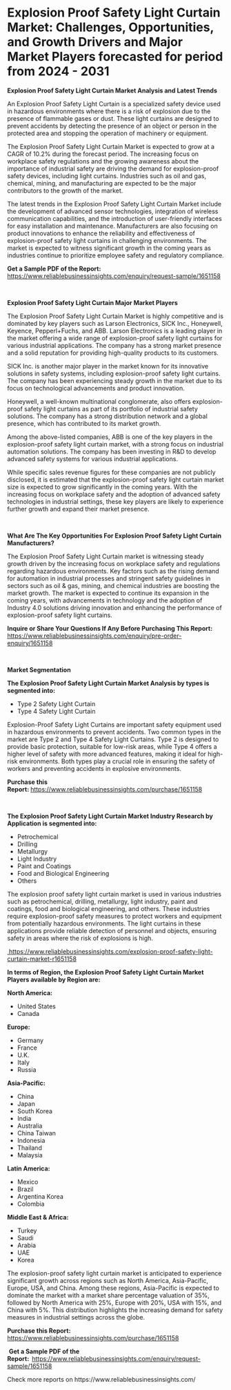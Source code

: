 <p><h1>Explosion Proof Safety Light Curtain Market: Challenges, Opportunities, and Growth Drivers and Major Market Players forecasted for period from 2024 - 2031</h1></p><p><strong>Explosion Proof Safety Light Curtain Market Analysis and Latest Trends</strong></p>
<p><p>An Explosion Proof Safety Light Curtain is a specialized safety device used in hazardous environments where there is a risk of explosion due to the presence of flammable gases or dust. These light curtains are designed to prevent accidents by detecting the presence of an object or person in the protected area and stopping the operation of machinery or equipment.</p><p>The Explosion Proof Safety Light Curtain Market is expected to grow at a CAGR of 10.2% during the forecast period. The increasing focus on workplace safety regulations and the growing awareness about the importance of industrial safety are driving the demand for explosion-proof safety devices, including light curtains. Industries such as oil and gas, chemical, mining, and manufacturing are expected to be the major contributors to the growth of the market.</p><p>The latest trends in the Explosion Proof Safety Light Curtain Market include the development of advanced sensor technologies, integration of wireless communication capabilities, and the introduction of user-friendly interfaces for easy installation and maintenance. Manufacturers are also focusing on product innovations to enhance the reliability and effectiveness of explosion-proof safety light curtains in challenging environments. The market is expected to witness significant growth in the coming years as industries continue to prioritize employee safety and regulatory compliance.</p></p>
<p><strong>Get a Sample PDF of the Report:&nbsp;</strong> <a href="https://www.reliablebusinessinsights.com/enquiry/request-sample/1651158">https://www.reliablebusinessinsights.com/enquiry/request-sample/1651158</a></p>
<p>&nbsp;</p>
<p><strong>Explosion Proof Safety Light Curtain Major Market Players</strong></p>
<p><p>The Explosion Proof Safety Light Curtain Market is highly competitive and is dominated by key players such as Larson Electronics, SICK Inc., Honeywell, Keyence, Pepperl+Fuchs, and ABB. Larson Electronics is a leading player in the market offering a wide range of explosion-proof safety light curtains for various industrial applications. The company has a strong market presence and a solid reputation for providing high-quality products to its customers.</p><p>SICK Inc. is another major player in the market known for its innovative solutions in safety systems, including explosion-proof safety light curtains. The company has been experiencing steady growth in the market due to its focus on technological advancements and product innovation.</p><p>Honeywell, a well-known multinational conglomerate, also offers explosion-proof safety light curtains as part of its portfolio of industrial safety solutions. The company has a strong distribution network and a global presence, which has contributed to its market growth.</p><p>Among the above-listed companies, ABB is one of the key players in the explosion-proof safety light curtain market, with a strong focus on industrial automation solutions. The company has been investing in R&D to develop advanced safety systems for various industrial applications.</p><p>While specific sales revenue figures for these companies are not publicly disclosed, it is estimated that the explosion-proof safety light curtain market size is expected to grow significantly in the coming years. With the increasing focus on workplace safety and the adoption of advanced safety technologies in industrial settings, these key players are likely to experience further growth and expand their market presence.</p></p>
<p>&nbsp;</p>
<p><strong>What Are The Key Opportunities For Explosion Proof Safety Light Curtain Manufacturers?</strong></p>
<p><p>The Explosion Proof Safety Light Curtain market is witnessing steady growth driven by the increasing focus on workplace safety and regulations regarding hazardous environments. Key factors such as the rising demand for automation in industrial processes and stringent safety guidelines in sectors such as oil & gas, mining, and chemical industries are boosting the market growth. The market is expected to continue its expansion in the coming years, with advancements in technology and the adoption of Industry 4.0 solutions driving innovation and enhancing the performance of explosion-proof safety light curtains.</p></p>
<p><strong>Inquire or Share Your Questions If Any Before Purchasing This Report:</strong> <a href="https://www.reliablebusinessinsights.com/enquiry/pre-order-enquiry/1651158">https://www.reliablebusinessinsights.com/enquiry/pre-order-enquiry/1651158</a></p>
<p>&nbsp;</p>
<p><strong>Market Segmentation</strong></p>
<p><strong>The Explosion Proof Safety Light Curtain Market Analysis by types is segmented into:</strong></p>
<p><ul><li>Type 2 Safety Light Curtain</li><li>Type 4 Safety Light Curtain</li></ul></p>
<p><p>Explosion-Proof Safety Light Curtains are important safety equipment used in hazardous environments to prevent accidents. Two common types in the market are Type 2 and Type 4 Safety Light Curtains. Type 2 is designed to provide basic protection, suitable for low-risk areas, while Type 4 offers a higher level of safety with more advanced features, making it ideal for high-risk environments. Both types play a crucial role in ensuring the safety of workers and preventing accidents in explosive environments.</p></p>
<p><strong>Purchase this Report:&nbsp;</strong><a href="https://www.reliablebusinessinsights.com/purchase/1651158">https://www.reliablebusinessinsights.com/purchase/1651158</a></p>
<p>&nbsp;</p>
<p><strong>The Explosion Proof Safety Light Curtain Market Industry Research by Application is segmented into:</strong></p>
<p><ul><li>Petrochemical</li><li>Drilling</li><li>Metallurgy</li><li>Light Industry</li><li>Paint and Coatings</li><li>Food and Biological Engineering</li><li>Others</li></ul></p>
<p><p>The explosion proof safety light curtain market is used in various industries such as petrochemical, drilling, metallurgy, light industry, paint and coatings, food and biological engineering, and others. These industries require explosion-proof safety measures to protect workers and equipment from potentially hazardous environments. The light curtains in these applications provide reliable detection of personnel and objects, ensuring safety in areas where the risk of explosions is high.</p></p>
<p><a href="https://www.reliablebusinessinsights.com/explosion-proof-safety-light-curtain-market-r1651158">&nbsp;https://www.reliablebusinessinsights.com/explosion-proof-safety-light-curtain-market-r1651158</a></p>
<p><strong>In terms of Region, the Explosion Proof Safety Light Curtain Market Players available by Region are:</strong></p>
<p>
    <p> <strong> North America: </strong>
        <ul>
            <li>United States</li>
            <li>Canada</li>
        </ul>
        </p> 
    <p> <strong> Europe: </strong>
        <ul>
            <li>Germany</li>
            <li>France</li>
            <li>U.K.</li>
            <li>Italy</li>
            <li>Russia</li>
        </ul>
        </p> 
    <p> <strong> Asia-Pacific: </strong>
        <ul>
            <li>China</li>
            <li>Japan</li>
            <li>South Korea</li>
            <li>India</li>
            <li>Australia</li>
            <li>China Taiwan</li>
            <li>Indonesia</li>
            <li>Thailand</li>
            <li>Malaysia</li>
        </ul>
        </p> 
    <p> <strong> Latin America: </strong>
        <ul>
            <li>Mexico</li>
            <li>Brazil</li>
            <li>Argentina Korea</li>
            <li>Colombia</li>
        </ul>
        </p> 
    <p> <strong> Middle East & Africa: </strong>
        <ul>
            <li>Turkey</li>
            <li>Saudi</li>
            <li>Arabia</li>
            <li>UAE</li>
            <li>Korea</li>
        </ul>
    </p>
    </p>
<p><p>The explosion-proof safety light curtain market is anticipated to experience significant growth across regions such as North America, Asia-Pacific, Europe, USA, and China. Among these regions, Asia-Pacific is expected to dominate the market with a market share percentage valuation of 35%, followed by North America with 25%, Europe with 20%, USA with 15%, and China with 5%. This distribution highlights the increasing demand for safety measures in industrial settings across the globe.</p></p>
<p><strong>Purchase this Report: </strong><a href="https://www.reliablebusinessinsights.com/purchase/1651158">https://www.reliablebusinessinsights.com/purchase/1651158</a></p>
<p>&nbsp;<strong>Get a Sample PDF of the Report:&nbsp;&nbsp;</strong><a href="https://www.reliablebusinessinsights.com/enquiry/request-sample/1651158">https://www.reliablebusinessinsights.com/enquiry/request-sample/1651158</a></p>
<p><strong></strong></p>
<p>Check more reports on https://www.reliablebusinessinsights.com/</p>